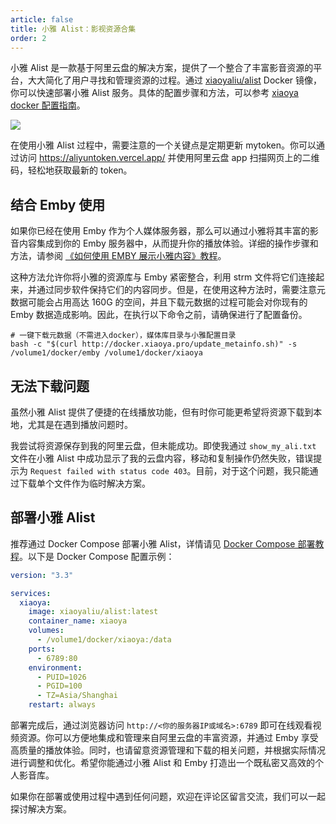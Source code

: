 ```yaml
---
article: false
title: 小雅 Alist：影视资源合集
order: 2
---
```


小雅 Alist 是一款基于阿里云盘的解决方案，提供了一个整合了丰富影音资源的平台，大大简化了用户寻找和管理资源的过程。通过 [xiaoyaliu/alist](https://hub.docker.com/r/xiaoyaliu/alist) Docker 镜像，你可以快速部署小雅 Alist 服务。具体的配置步骤和方法，可以参考 [xiaoya docker 配置指南](https://xiaoyaliu.notion.site/xiaoya-docker-69404af849504fa5bcf9f2dd5ecaa75f)。

![](https://img.newzone.top/2024-03-19-20-12-02.png?imageMogr2/format/webp)

在使用小雅 Alist 过程中，需要注意的一个关键点是定期更新 mytoken。你可以通过访问 <https://aliyuntoken.vercel.app/> 并使用阿里云盘 app 扫描网页上的二维码，轻松地获取最新的 token。

## 结合 Emby 使用

如果你已经在使用 Emby 作为个人媒体服务器，那么可以通过小雅将其丰富的影音内容集成到你的 Emby 服务器中，从而提升你的播放体验。详细的操作步骤和方法，请参阅 [《如何使用 EMBY 展示小雅内容》教程](https://xiaoyaliu.notion.site/d353c9ceb15444d7b8e21ce6097ed739?v=145044ac8252470a9feef094ff1db520)。

这种方法允许你将小雅的资源库与 Emby 紧密整合，利用 strm 文件将它们连接起来，并通过同步软件保持它们的内容同步。但是，在使用这种方法时，需要注意元数据可能会占用高达 160G 的空间，并且下载元数据的过程可能会对你现有的 Emby 数据造成影响。因此，在执行以下命令之前，请确保进行了配置备份。

```shell
# 一键下载元数据（不需进入docker），媒体库目录与小雅配置目录
bash -c "$(curl http://docker.xiaoya.pro/update_metainfo.sh)" -s /volume1/docker/emby /volume1/docker/xiaoya
```

## 无法下载问题

虽然小雅 Alist 提供了便捷的在线播放功能，但有时你可能更希望将资源下载到本地，尤其是在遇到播放问题时。

我尝试将资源保存到我的阿里云盘，但未能成功。即使我通过 `show_my_ali.txt` 文件在小雅 Alist 中成功显示了我的云盘内容，移动和复制操作仍然失败，错误提示为 `Request failed with status code 403`。目前，对于这个问题，我只能通过下载单个文件作为临时解决方案。

## 部署小雅 Alist

推荐通过 Docker Compose 部署小雅 Alist，详情请见 [Docker Compose 部署教程](./#%E9%83%A8%E7%BD%B2%E6%95%99%E7%A8%8B)。以下是 Docker Compose 配置示例：

```yml
version: "3.3"

services:
  xiaoya:
    image: xiaoyaliu/alist:latest
    container_name: xiaoya
    volumes:
      - /volume1/docker/xiaoya:/data
    ports:
      - 6789:80
    environment:
      - PUID=1026
      - PGID=100
      - TZ=Asia/Shanghai
    restart: always
```

部署完成后，通过浏览器访问 `http://<你的服务器IP或域名>:6789` 即可在线观看视频资源。你可以方便地集成和管理来自阿里云盘的丰富资源，并通过 Emby 享受高质量的播放体验。同时，也请留意资源管理和下载的相关问题，并根据实际情况进行调整和优化。希望你能通过小雅 Alist 和 Emby 打造出一个既私密又高效的个人影音库。

如果你在部署或使用过程中遇到任何问题，欢迎在评论区留言交流，我们可以一起探讨解决方案。
